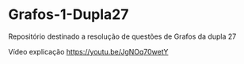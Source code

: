 # Grafos-1-Dupla27
Repositório destinado a resolução de questões de Grafos da dupla 27

Vídeo explicação
https://youtu.be/JgNOq70wetY
